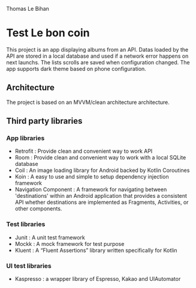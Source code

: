 Thomas Le Bihan

# Test Le bon coin
This project is an app displaying albums from an API.
Datas loaded by the API are stored in a local database and used if a network error happens on next launchs.
The lists scrolls are saved when configuration changed.
The app supports dark theme based on phone configuration.

## Architecture
The project is based on an MVVM/clean architecture architecture.

## Third party libraries
### App libraries
* Retrofit : Provide clean and convenient way to work API
* Room : Provide clean and convenient way to work with a local SQLite database
* Coil : An image loading library for Android backed by Kotlin Coroutines
* Koin : A easy to use and simple to setup dependency injection framework
* Navigation Component : A framework for navigating between 'destinations' within an Android application that provides a consistent API whether destinations are implemented as Fragments, Activities, or other components. 

### Test libraries
* Junit : A unit test framework 
* Mockk : A mock framework for test purpose
* Kluent : A “Fluent Assertions” library written specifically for Kotlin

### UI test libraries
* Kaspresso : a wrapper library of Espresso, Kakao and UIAutomator